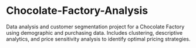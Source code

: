 # Chocolate-Factory-Analysis
Data analysis and customer segmentation project for a Chocolate Factory using demographic and purchasing data. Includes clustering, descriptive analytics, and price sensitivity analysis to identify optimal pricing strategies.

